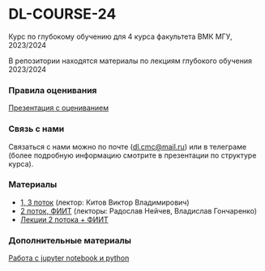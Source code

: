 # DL-COURSE-24
Курс по глубокому обучению для 4 курса факультета ВМК МГУ, 2023/2024

В репозитории находятся материалы по лекциям глубокого обучения 2023/2024

### Правила оценивания

[Презентация с оцениванием](https://github.com/MSU-ML-COURSE/DL-COURSE-24/blob/main/DL%20Структура%20курса%20(2024).pdf)

### Связь с нами

Связаться с нами можно по почте (dl.cmc@mail.ru) или в телеграме (более подробную информацию смотрите в презентации по структуре курса).

### Материалы

* [1, 3 поток](https://github.com/victorkitov/DL) (лектор: Китов Виктор Владимирович)
* [2 поток, ФИИТ](https://github.com/girafe-ai/ml-course/tree/23f_msu_dl) (лекторы: Радослав Нейчев, Владислав Гончаренко)
* [Лекции 2 потока + ФИИТ](tbd)

### Дополнительные материалы
[Работа с jupyter notebook и python](https://youtube.com/playlist?list=PLzdAwQrglFyIkkvIlUeo_xX08WvKM6L0-)
